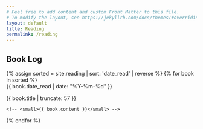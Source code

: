```yaml
---
# Feel free to add content and custom Front Matter to this file.
# To modify the layout, see https://jekyllrb.com/docs/themes/#overriding-theme-defaults
layout: default
title: Reading
permalink: /reading
---
```

## Book Log
<div class="post-grid">
  {% assign sorted = site.reading | sort: 'date_read' | reverse %}
  {% for book in sorted %}
  <div class="post-list-element">
    <date>{{ book.date_read | date: "%Y-%m-%d" }}</date>
    <p class="post-preview">{{ book.title | truncate: 57 }}</p>

    <!-- <small>{{ book.content }}</small> -->
  </div>
  {% endfor %}
</div>
